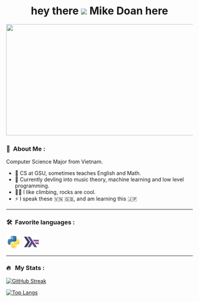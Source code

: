 <h1 align="center">hey there <img src="https://media.giphy.com/media/hvRJCLFzcasrR4ia7z/giphy.gif" width="40"> Mike Doan here</h1>

<p align="center"><img src="https://media.giphy.com/media/3knKct3fGqxhK/giphy.gif" width="600" height="300"  /></p>

### :egg: &nbsp;About Me :

Computer Science Major from Vietnam.

- 🔭 CS at GSU, sometimes teaches English and Math.
- 🌱 Currently devling into music theory, machine learning and low level programming.
- 🧗‍♂️ I like climbing, rocks are cool.
- ⚡ I speak these 🇻🇳 🇬🇧, and am learning this 🇯🇵

---

### 🛠 &nbsp;Favorite languages :

<p>
<img src="https://github.com/devicons/devicon/blob/master/icons/python/python-original.svg" title="Python" alt="Python" width="40" height="40"/>&nbsp;
<img src="https://github.com/devicons/devicon/blob/master/icons/haskell/haskell-original.svg" title="Haskell" alt="Haskell" width="40" height="40"/>&nbsp;
</p>


---

### 🔥 &nbsp; My Stats :
[![GitHub Streak](http://github-readme-streak-stats.herokuapp.com?user=manhtiendoan&theme=dark&background=000000)](https://git.io/streak-stats)

[![Top Langs](https://github-readme-stats.vercel.app/api/top-langs/?username=manhtiendoan&layout=compact&theme=vision-friendly-dark)](https://github.com/anuraghazra/github-readme-stats)

[//]: <> (Github readme idea stolen from itsZed0 https://github.com/itsZed0)
